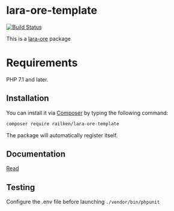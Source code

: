# lara-ore-template

[![Build Status](https://img.shields.io/travis/railken/lara-ore-template/master.svg?style=flat-square)](https://travis-ci.org/railken/lara-ore-template)

This is a [lara-ore](https://github.com/railken/lara-ore) package

# Requirements

PHP 7.1 and later.

## Installation

You can install it via [Composer](https://getcomposer.org/) by typing the following command:

```bash
composer require railken/lara-ore-template
```

The package will automatically register itself.

## Documentation

[Read](docs/index.md)

## Testing

Configure the .env file before launching `./vendor/bin/phpunit`
